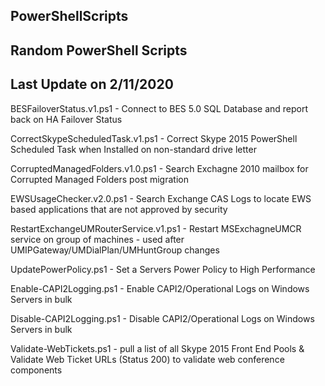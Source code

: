 ## PowerShellScripts
## Random PowerShell Scripts
## Last Update on 2/11/2020

BESFailoverStatus.v1.ps1 - Connect to BES 5.0 SQL Database and report back on HA Failover Status 

CorrectSkypeScheduledTask.v1.ps1 - Correct Skype 2015 PowerShell Scheduled Task when Installed on non-standard drive letter

CorruptedManagedFolders.v1.0.ps1 - Search Exchagne 2010 mailbox for Corrupted Managed Folders post migration

EWSUsageChecker.v2.0.ps1 - Search Exchange CAS Logs to locate EWS based applications that are not approved by security

RestartExchangeUMRouterService.v1.ps1 - Restart MSExchagneUMCR service on group of machines - used after UMIPGateway/UMDialPlan/UMHuntGroup changes

UpdatePowerPolicy.ps1 - Set a Servers Power Policy to High Performance 

Enable-CAPI2Logging.ps1 - Enable CAPI2/Operational Logs on Windows Servers in bulk

Disable-CAPI2Logging.ps1 - Disable CAPI2/Operational Logs on Windows Servers in bulk

Validate-WebTickets.ps1 - pull a list of all Skype 2015 Front End Pools & Validate Web Ticket URLs (Status 200) to validate web conference components
